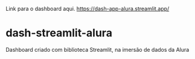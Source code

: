 Link para o dashboard aqui.
https://dash-app-alura.streamlit.app/


# dash-streamlit-alura
Dashboard criado com biblioteca Streamlit, na imersão de dados da Alura

